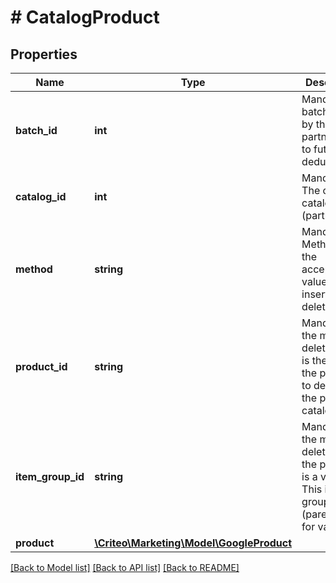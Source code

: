 # # CatalogProduct

## Properties

Name | Type | Description | Notes
------------ | ------------- | ------------- | -------------
**batch_id** | **int** | Mandatory. batch Id, set by the partner. Use to future deduplication | [optional] 
**catalog_id** | **int** | Mandatory. The criteo catalog (partner) Id | [optional] 
**method** | **string** | Mandatory. Method type, the acceptable values are insert and delete | [optional] 
**product_id** | **string** | Mandatory if the method is delete. This is the id of the product to delete in the partner catalog | [optional] 
**item_group_id** | **string** | Mandatory if the method is delete and the product is a variant. This id is the grouping key (parent id) for variants | [optional] 
**product** | [**\Criteo\Marketing\Model\GoogleProduct**](GoogleProduct.md) |  | [optional] 

[[Back to Model list]](../../README.md#documentation-for-models) [[Back to API list]](../../README.md#documentation-for-api-endpoints) [[Back to README]](../../README.md)


